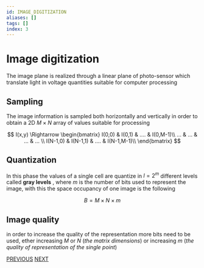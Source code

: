 ```yaml
---
id: IMAGE_DIGITIZATION
aliases: []
tags: []
index: 3
---
```


# Image digitization

The image plane is realized through a linear plane of photo-sensor which translate light in voltage quantities suitable for computer processing

## Sampling

The image information is sampled both horizontally and vertically in order to obtain a 2D $M\times N$ array  of values suitable for processing


$$
I(x,y) \Rightarrow \begin{bmatrix}
I(0,0) & I(0,1) & .... & I(0,M-1)\\
... & ... & ... & ... \\
I(N-1,0) & I(N-1,1) & .... & I(N-1,M-1)\\
\end{bmatrix}
$$

## Quantization

In this phase the values of a single cell are quantize in $l=2^{m}$ different levels called **gray levels** , where $m$ is the number of bits used to represent the image, with this the space occupancy of one image is the following

$$
B = M\times N\times m
$$

## Image quality

in order to increase the quality of the representation more bits need to be used, ether increasing $M$ or $N$ (*the matrix dimensions*) or increasing $m$ (*the quality of representation of the single point*)

[PREVIOUS](pages/computer_vision/image_formation_acquisition/camera_parameters.md) [NEXT](pages/computer_vision/image_formation_acquisition/sensors.md)
